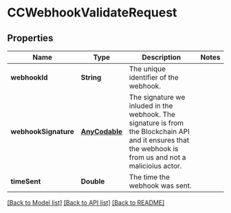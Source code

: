 # CCWebhookValidateRequest

## Properties
Name | Type | Description | Notes
------------ | ------------- | ------------- | -------------
**webhookId** | **String** | The unique identifier of the webhook.  | 
**webhookSignature** | [**AnyCodable**](.md) | The signature we inluded in the webhook. The signature is from the Blockchain API and it ensures that the webhook is from us and not a malicioius actor.  | 
**timeSent** | **Double** | The time the webhook was sent.  | 

[[Back to Model list]](../README.md#documentation-for-models) [[Back to API list]](../README.md#documentation-for-api-endpoints) [[Back to README]](../README.md)


